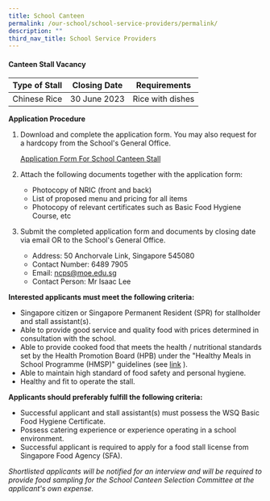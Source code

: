 ```yaml
---
title: School Canteen
permalink: /our-school/school-service-providers/permalink/
description: ""
third_nav_title: School Service Providers
---
```

#### **Canteen Stall Vacancy**


| Type of Stall | Closing Date | Requirements |
| -------- | -------- | -------- |
| Chinese Rice | 30 June 2023 | Rice with dishes  |

**Application Procedure**

1.  Download and complete the application form.  You may also request for a hardcopy from the School's General Office.

	[Application Form For School Canteen Stall](/files/Canteen%20Stall%20Application/application-form-for-school-canteen-stall.pdf)

2.  Attach the following documents together with the application form:

	* Photocopy of NRIC (front and back)
	* List of proposed menu and pricing for all items
	* Photocopy of relevant certificates such as Basic Food Hygiene Course, etc

3.  Submit the completed application form and documents by closing date via email OR to the School's General Office.

	* 	Address: 50 Anchorvale Link, Singapore 545080
	* 	Contact Number: 6489 7905
	* 	Email: ncps@moe.edu.sg
	* 	Contact Person: Mr Isaac Lee


**Interested applicants must meet the following criteria:**

* Singapore citizen or Singapore Permanent Resident (SPR) for stallholder and stall assistant(s).
* Able to provide good service and quality food with prices determined in consultation with the school.
* Able to provide cooked food that meets the health / nutritional standards set by the Health Promotion Board (HPB) under the "Healthy Meals in School Programme (HMSP)" guidelines (see [link](https://hpb.gov.sg/schools/school-programmes/healthy-meals-in-schools-programme) ).
* Able to maintain high standard of food safety and personal hygiene.
* Healthy and fit to operate the stall.


**Applicants should preferably fulfill the following criteria:**

* Successful applicant and stall assistant(s) must possess the WSQ Basic Food Hygiene Certificate.
* Possess catering experience or experience operating in a school environment.
* Successful applicant is required to apply for a food stall license from Singapore Food Agency (SFA).

*Shortlisted applicants will be notified for an interview and will be required to provide food sampling for the School Canteen Selection Committee at the applicant's own expense.*